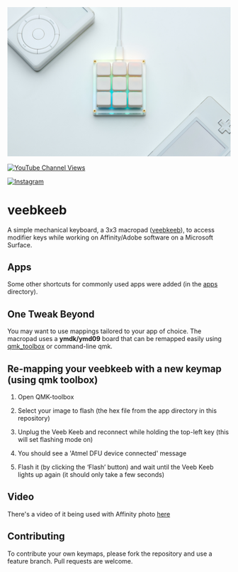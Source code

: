 

![Action Shot](/images/keeb.jpg)

[![YouTube Channel Views](https://img.shields.io/youtube/channel/views/UCz5BOU9J9pB_O0B8-rDjCWQ?label=YouTube&style=social)](https://www.youtube.com/channel/UCz5BOU9J9pB_O0B8-rDjCWQ)


[![Instagram](https://img.shields.io/badge/Instagram-E4405F?style=for-the-badge&logo=instagram&logoColor=white)](https://www.instagram.com/v_e_e_b/)

# veebkeeb

A simple mechanical keyboard, a 3x3 macropad ([veebkeeb](https://www.veeb.ch/store/p/customizable-3x3-mechanical-keyboard)), to access modifier keys while working on Affinity/Adobe software on a Microsoft Surface. 

## Apps 

Some other shortcuts for commonly used apps were added (in the [apps](apps/) directory).

## One Tweak Beyond

You may want to use mappings tailored to your app of choice. The macropad uses a **ymdk/ymd09** board that can be remapped easily using [qmk_toolbox](https://github.com/qmk/qmk_toolbox) or command-line qmk. 

## Re-mapping your veebkeeb with a new keymap (using qmk toolbox)

1. Open QMK-toolbox

1. Select your image to flash (the hex file from the app directory in this repository)

1. Unplug the Veeb Keeb and reconnect while holding the top-left key (this will set flashing mode on)

1. You should see a 'Atmel DFU device connected' message

1. Flash it (by clicking the ‘Flash’ button) and wait until the Veeb Keeb lights up again (it should only take a few seconds)

## Video

There's a video of it being used with Affinity photo [here](https://www.youtube.com/watch?v=vFSMz1mPoOg)

## Contributing

To contribute your own keymaps, please fork the repository and use a feature branch. Pull requests are welcome.
